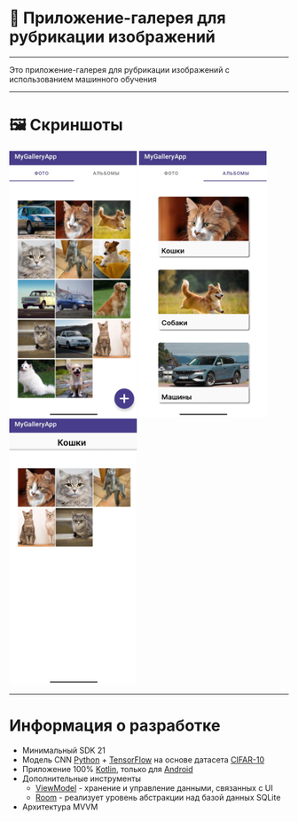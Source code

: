 # 👀 Приложение-галерея для рубрикации изображений
___
Это приложение-галерея для рубрикации изображений с использованием машинного обучения
___
# 🖼️ Скриншоты
<img src="https://github.com/Kakeguruii/ClassificationAppAndroid/blob/main/samples/Frame%203.png" width="230" height="480"/> <img src="https://github.com/Kakeguruii/ClassificationAppAndroid/blob/main/samples/Frame%204.png" width="230" height="480"/> <img src="https://github.com/Kakeguruii/ClassificationAppAndroid/blob/main/samples/Frame%205.png" width="230" height="480"/>
___
# Информация о разработке
+ Минимальный SDK 21
+ Модель CNN [Python](https://www.python.org) + [TensorFlow](https://www.tensorflow.org/?hl=ru) на основе датасета [CIFAR-10](https://www.cs.toronto.edu/~kriz/cifar.html)
+ Приложение 100% [Kotlin](https://kotlinlang.org), только для [Android](https://www.android.com/intl/ru_ru/)
+ Дополнительные инструменты
  + [ViewModel](https://developer.android.com/topic/libraries/architecture/viewmodel) - хранение и управление данными, связанных с UI
  + [Room](https://developer.android.com/training/data-storage/room) - реализует уровень абстракции над базой данных SQLite
+ Архитектура MVVM
